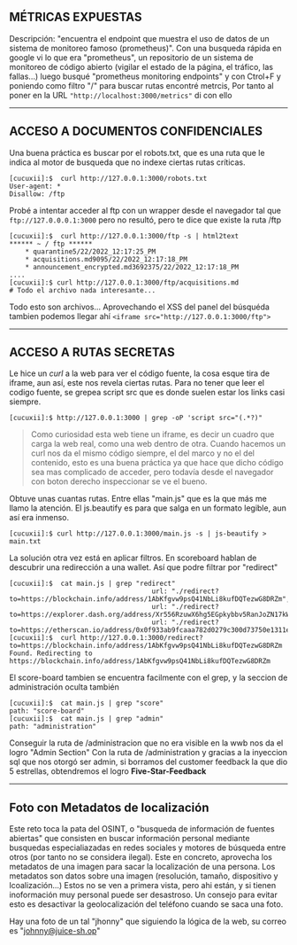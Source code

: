 

## MÉTRICAS EXPUESTAS

Descripción: "encuentra el endpoint que muestra el uso de datos de un sistema de monitoreo famoso (prometheus)". 
Con una busqueda rápida en google vi lo que era "prometheus", un repositorio de un sistema de monitoreo de código abierto (vigilar el estado de la página, el tráfico,
las fallas...) luego busqué "prometheus monitoring endpoints" y con Ctrol+F y poniendo como filtro "/" para buscar rutas encontré metrcis, Por tanto
al poner en la URL ```"http://localhost:3000/metrics"``` di con ello

-----------------------------------------------------------------------------------------------

## ACCESO A DOCUMENTOS CONFIDENCIALES

Una buena práctica es buscar por el robots.txt, que es una ruta que le indica al motor de busqueda que no indexe ciertas rutas críticas.
```console
[cucuxii]:$  curl http://127.0.0.1:3000/robots.txt
User-agent: *
Disallow: /ftp
```
Probé a intentar acceder al ftp con un wrapper desde el navegador tal que ```ftp://127.0.0.0.1:3000``` pero no resultó, pero te dice que existe la ruta /ftp
```console
[cucuxii]:$  curl http://127.0.0.1:3000/ftp -s | html2text                                                                                                
****** ~ / ftp ******
    * quarantine5/22/2022_12:17:25_PM
    * acquisitions.md9095/22/2022_12:17:18_PM
    * announcement_encrypted.md3692375/22/2022_12:17:18_PM
....
[cucuxii]:$ curl http://127.0.0.1:3000/ftp/acquisitions.md
# Todo el archivo nada interesante...
```
Todo esto son archivos...
Aprovechando el XSS del panel del búsquéda tambien podemos llegar ahí ```<iframe src="http://127.0.0.1:3000/ftp">```

-----------------------------------------------------------------------------------------------

## ACCESO A RUTAS SECRETAS

Le hice un *curl* a la web para ver el código fuente, la cosa esque tira de iframe, aun así, este nos revela ciertas rutas. Para no tener que leer 
el codigo fuente, se grepea script src que es donde suelen estar los links casi siempre.
```console
[cucuxii]:$ http://127.0.0.1:3000 | grep -oP 'script src="(.*?)"
``` 
> Como curiosidad esta web tiene un iframe, es decir un cuadro que carga la web real, como una web dentro de otra. Cuando hacemos un curl nos da 
> el mismo código siempre, el del marco y no el del contenido, esto es una buena práctica ya que hace que dicho código sea mas complicado de acceder,
> pero todavía desde el navegador con boton derecho inspeccionar se ve el bueno.

Obtuve unas cuantas rutas. Entre ellas "main.js" que es la que más me llamo la atención. El js.beautify es para que salga en un formato legible, aun así era inmenso.
```console
[cucuxii]:$ curl http://127.0.0.1:3000/main.js -s | js-beautify > main.txt
```
La solución otra vez está en aplicar filtros. En scoreboard hablan de descubrir una redirección a una wallet. Así que podre filtrar por "redirect"
```console
[cucuxii]:$  cat main.js | grep "redirect" 
                                    url: "./redirect?to=https://blockchain.info/address/1AbKfgvw9psQ41NbLi8kufDQTezwG8DRZm",
                                    url: "./redirect?to=https://explorer.dash.org/address/Xr556RzuwX6hg5EGpkybbv5RanJoZN17kW",
                                    url: "./redirect?to=https://etherscan.io/address/0x0f933ab9fcaaa782d0279c300d73750e1311eae6",
[cucuxii]:$  curl http://127.0.0.1:3000/redirect?to=https://blockchain.info/address/1AbKfgvw9psQ41NbLi8kufDQTezwG8DRZm
Found. Redirecting to https://blockchain.info/address/1AbKfgvw9psQ41NbLi8kufDQTezwG8DRZm
```
El score-board tambien se encuentra facilmente con el grep, y la seccion de administración oculta también
```console
[cucuxii]:$  cat main.js | grep "score"
path: "score-board"
[cucuxii]:$  cat main.js | grep "admin"
path: "administration"
```
Conseguir la ruta de /administracion que no era visible en la wwb nos da el logro "Admin Section"
Con la ruta de /administration y gracias a la inyeccion sql que nos otorgó ser admin, si borramos del customer feedback la que dio 5 estrellas, obtendremos el logro
**Five-Star-Feedback**

-----------------------------------------------------------------------------------------------

## Foto con Metadatos de localización

Este reto toca la pata del OSINT, o "busqueda de información de fuentes abiertas" que consisten en buscar información personal mediante busquedas especialiazadas
en redes sociales y motores de búsqueda entre otros (por tanto no se considera ilegal). Este en concreto, aprovecha los metadatos de una imagen para sacar la 
localización de una persona. Los metadatos son datos sobre una imagen (resolución, tamaño, dispositivo y lcoalización...) Estos no se ven a primera vista, pero
ahi están, y si tienen inoformación muy personal puede ser desastroso. Un consejo para evitar esto es desactivar la geolocalización del teléfono cuando se saca
una foto.

Hay una foto de un tal "jhonny" que siguiendo la lógica de la web, su correo es "johnny@juice-sh.op"  









